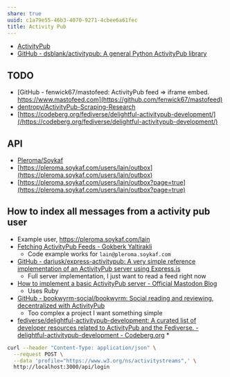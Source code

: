 ```yaml
---
share: true
uuid: c1a79e55-46b3-4070-9271-4cbee6a61fec
title: Activity Pub
---
```

* [ActivityPub](https://www.w3.org/TR/activitypub/)
* [GitHub - dsblank/activitypub: A general Python ActivityPub library](https://github.com/dsblank/activitypub)

## TODO

* [GitHub - fenwick67/mastofeed: ActivityPub feed => iframe embed. https://www.mastofeed.com](https://github.com/fenwick67/mastofeed)
* [dentropy/ActivityPub-Scraping-Research](https://github.com/dentropy/ActivityPub-Scraping-Research)
* [https://codeberg.org/fediverse/delightful-activitypub-development/](/https://codeberg.org/fediverse/delightful-activitypub-development/)

## API

* [Pleroma/Soykaf](https://pleroma.soykaf.com/lain)
* [https://pleroma.soykaf.com/users/lain/outbox](https://pleroma.soykaf.com/users/lain/outbox)
* [https://pleroma.soykaf.com/users/lain/outbox?page=true](https://pleroma.soykaf.com/users/lain/outbox?page=true)

## How to index all messages from a activity pub user 

* Example user, https://pleroma.soykaf.com/lain
* [Fetching ActivityPub Feeds - Gokberk Yaltirakli](https://www.gkbrk.com/2018/06/fetching-activitypub-feeds/)
  * Code example works for `lain@pleroma.soykaf.com`
* [GitHub - dariusk/express-activitypub: A very simple reference implementation of an ActivityPub server using Express.js](https://github.com/dariusk/express-activitypub)
  * Full server implementation, I just want to read a feed right now
* [How to implement a basic ActivityPub server - Official Mastodon Blog](https://blog.joinmastodon.org/2018/06/how-to-implement-a-basic-activitypub-server/)
  * Uses Ruby
* [GitHub - bookwyrm-social/bookwyrm: Social reading and reviewing, decentralized with ActivityPub](https://github.com/bookwyrm-social/bookwyrm)
  * Too complex a project I want something simple
* [fediverse/delightful-activitypub-development: A curated list of developer resources related to ActivityPub and the Fediverse. - delightful-activitypub-development - Codeberg.org](https://codeberg.org/fediverse/delightful-activitypub-development/)
  * 
``` bash
curl --header "Content-Type: application/json" \
  --request POST \
  --data 'profile="https://www.w3.org/ns/activitystreams",' \
  http://localhost:3000/api/login
```